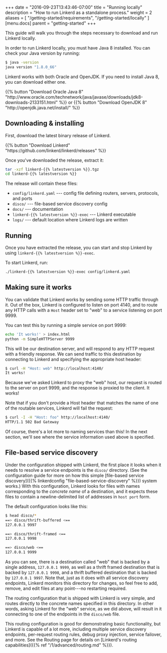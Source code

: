 +++
date = "2016-09-23T13:43:46-07:00"
title = "Running locally"
description = "How to run Linkerd as a standalone process."
weight = 2
aliases = [
  "/getting-started/requirements",
  "/getting-started/locally"
]
[menu.docs]
  parent = "getting-started"
+++

This guide will walk you through the steps necessary to download and run
Linkerd locally.

In order to run Linkerd locally, you must have Java 8 installed. You can
check your Java version by running:

```bash
$ java -version
java version "1.8.0_66"
```

Linkerd works with both Oracle and OpenJDK. If you need to install Java 8, you
can download either one.

<!-- markdownlint-disable MD013 MD033 -->

<p class="text-center">
{{% button "Download Oracle Java 8" "http://www.oracle.com/technetwork/java/javase/downloads/jdk8-downloads-2133151.html" %}} or
{{% button "Download OpenJDK 8" "http://openjdk.java.net/install/" %}}
</p>

## Downloading & installing

First, download the latest binary release of Linkerd.

<p class="text-center">
{{% button "Download Linkerd" "https://github.com/linkerd/linkerd/releases" %}}
</p>

<!-- markdownlint-enable MD013 MD033 -->

Once you've downloaded the release, extract it:

```bash
tar -xzf linkerd-{{% latestversion %}}.tgz
cd linkerd-{{% latestversion %}}
```

The release will contain these files:

* `config/linkerd.yaml` --- config file defining routers, servers, protocols,
  and ports
* `disco/` --- file-based service discovery config
* `docs/` --- documentation
* `linkerd-{{% latestversion %}}-exec` --- Linkerd executable
* `logs/` --- default location where Linkerd logs are written

## Running

Once you have extracted the release, you can start and stop Linkerd by using
`linkerd-{{% latestversion %}}-exec`.

To start Linkerd, run:

```bash
./linkerd-{{% latestversion %}}-exec config/linkerd.yaml
```

## Making sure it works

You can validate that Linkerd works by sending some HTTP traffic through it.
Out of the box, Linkerd is configured to listen on port 4140, and to route any
HTTP calls with a `Host` header set to "web" to a service listening on port
9999.

You can test this by running a simple service on port 9999:

```bash
echo 'It works!' > index.html
python -m SimpleHTTPServer 9999
```

This will be our destination server, and will respond to any HTTP request
with a friendly response. We can send traffic to this destination by
connecting to Linkerd and specifying the appropriate host header:

```bash
$ curl -H "Host: web" http://localhost:4140/
It works!
```

Because we've asked Linkerd to proxy the "web" host, our request is routed to
the server on port 9999, and the response is proxied to the client. It
works!

Note that if you don't provide a Host header that matches the name of one of
the routable services, Linkerd will fail the request:

```bash
$ curl -I -H "Host: foo" http://localhost:4140/
HTTP/1.1 502 Bad Gateway
```

Of course, there's a lot more to naming services than this! In the next
section, we'll see where the service information used above is specified.

## File-based service discovery

Under the configuration shipped with Linkerd, the first place it looks when it
needs to resolve a service endpoints is the `disco/` directory.
(See the configuration guide for more on how this simple [file-based service
discovery]({{% linkerdconfig "file-based-service-discovery" %}}) system works.)
With this configuration, Linkerd looks for files with names corresponding to
the *concrete name* of a destination, and it expects these files to contain
a newline-delimited list of addresses in `host port` form.

The default configuration looks like this:

```bash
$ head disco/*
==> disco/thrift-buffered <==
127.0.0.1 9997

==> disco/thrift-framed <==
127.0.0.1 9998

==> disco/web <==
127.0.0.1 9999
```

As you can see, there is a destination called "web" that is backed by a single
address, `127.0.0.1 9999`, as well as a thrift framed destination that is backed
by `127.0.0.1 9998`, and a thrift buffered destination that is backed by
`127.0.0.1 9997`. Note that, just as it does with all service discovery
endpoints, Linkerd monitors this directory for changes, so feel free to add,
remove, and edit files at any point---no restarting required.

The routing configuration that is shipped with Linkerd is very simple, and
routes directly to the concrete names specified in this directory. In other
words, asking Linkerd for the "web" service, as we did above, will result in it
connecting to one of the endpoints in the `disco/web` file.

This routing configuration is good for demonstrating basic functionality, but
Linkerd is capable of a lot more, including multiple service discovery
endpoints, per-request routing rules, debug proxy injection, service failover,
and more. See the Routing page for details on [Linkerd's routing
capabilities]({{% ref "/1/advanced/routing.md" %}}).
